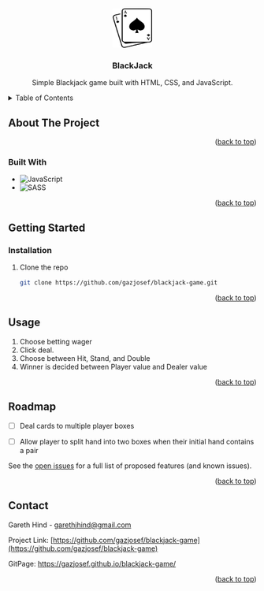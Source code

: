 <!-- Improved compatibility of back to top link: See: https://github.com/othneildrew/Best-README-Template/pull/73 -->
<a name="readme-top"></a>
<!--
*** Thanks for checking out the Best-README-Template. If you have a suggestion
*** that would make this better, please fork the repo and create a pull request
*** or simply open an issue with the tag "enhancement".
*** Don't forget to give the project a star!
*** Thanks again! Now go create something AMAZING! :D
-->




<!-- PROJECT LOGO -->
<br />
<div align="center">
  <a href="https://github.com/gazjosef/blackjack-game">
    <img src="img/blackjack.png" alt="Logo" width="80" height="80">
  </a>

<h3 align="center">BlackJack</h3>

  <p align="center">
Simple Blackjack game built with HTML, CSS, and JavaScript.
    <br />
  </p>
</div>



<!-- TABLE OF CONTENTS -->
<details>
  <summary>Table of Contents</summary>
  <ol>
    <li>
      <a href="#about-the-project">About The Project</a>
      <ul>
        <li><a href="#built-with">Built With</a></li>
      </ul>
    </li>
    <li>
      <a href="#getting-started">Getting Started</a>
      <ul>
        <li><a href="#installation">Installation</a></li>
      </ul>
    </li>
    <li><a href="#usage">Usage</a></li>
    <li><a href="#roadmap">Roadmap</a></li>
    <li><a href="#contact">Contact</a></li>
  </ol>
</details>


<!-- ABOUT THE PROJECT -->
## About The Project

<p align="right">(<a href="#readme-top">back to top</a>)</p>

### Built With

* ![JavaScript](https://img.shields.io/badge/javascript-%23323330.svg?style=for-the-badge&logo=javascript&logoColor=%23F7DF1E)
* ![SASS](https://img.shields.io/badge/SASS-hotpink.svg?style=for-the-badge&logo=SASS&logoColor=white)


<p align="right">(<a href="#readme-top">back to top</a>)</p>



<!-- GETTING STARTED -->
## Getting Started


### Installation

1. Clone the repo
   ```sh
   git clone https://github.com/gazjosef/blackjack-game.git
   ```

<p align="right">(<a href="#readme-top">back to top</a>)</p>



<!-- USAGE EXAMPLES -->
## Usage

1. Choose betting wager
2. Click deal.
3. Choose between Hit, Stand, and Double
4. Winner is decided between Player value and Dealer value

<p align="right">(<a href="#readme-top">back to top</a>)</p>



<!-- ROADMAP -->
## Roadmap

- [ ] Deal cards to multiple player boxes
- [ ] Allow player to split hand into two boxes when their initial hand contains a pair


See the [open issues](https://github.com/github_username/repo_name/issues) for a full list of proposed features (and known issues).

<p align="right">(<a href="#readme-top">back to top</a>)</p>



<!-- CONTACT -->
## Contact

Gareth Hind - garethjhind@gmail.com

Project Link: [https://github.com/gazjosef/blackjack-game](https://github.com/gazjosef/blackjack-game)

GitPage: https://gazjosef.github.io/blackjack-game/

<p align="right">(<a href="#readme-top">back to top</a>)</p>



